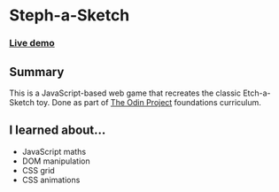 # Steph-a-Sketch

### [Live demo](https://s-hens.github.io/etch-a-sketch/)

## Summary

This is a JavaScript-based web game that recreates the classic Etch-a-Sketch toy. Done as part of [The Odin Project](https://www.theodinproject.com/) foundations curriculum.

## I learned about...

- JavaScript maths
- DOM manipulation
- CSS grid
- CSS animations
